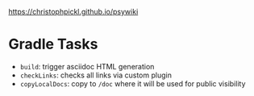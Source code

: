 
https://christophpickl.github.io/psywiki

# Gradle Tasks

* `build`: trigger asciidoc HTML generation
* `checkLinks`: checks all links via custom plugin
* `copyLocalDocs`: copy to `/doc` where it will be used for public visibility
